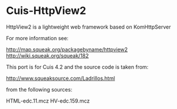 Cuis-HttpView2
==============

HttpView2 is a lightweight web framework based on KomHttpServer

For more information see:

http://map.squeak.org/packagebyname/httpview2
http://wiki.squeak.org/squeak/182

This port is for Cuis 4.2 and the source code is taken from:

http://www.squeaksource.com/Ladrillos.html

from the following sources:

HTML-edc.11.mcz
HV-edc.159.mcz
